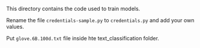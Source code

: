 This directory contains the code used to train models.

Rename the file `credentials-sample.py` to `credentials.py` and add your own values.

Put `glove.6B.100d.txt` file inside hte text_classification folder.
